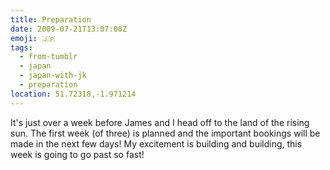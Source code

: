 ```yaml
---
title: Preparation
date: 2009-07-21T13:07:00Z
emoji: 🇯🇵
tags:
  - from-tumblr
  - japan
  - japan-with-jk
  - preparation
location: 51.72318,-1.971214
---
```

It's just over a week before James and I head off to the land of the rising sun. The first week (of three) is planned and the important bookings will be made in the next few days! My excitement is building and building, this week is going to go past so fast!
